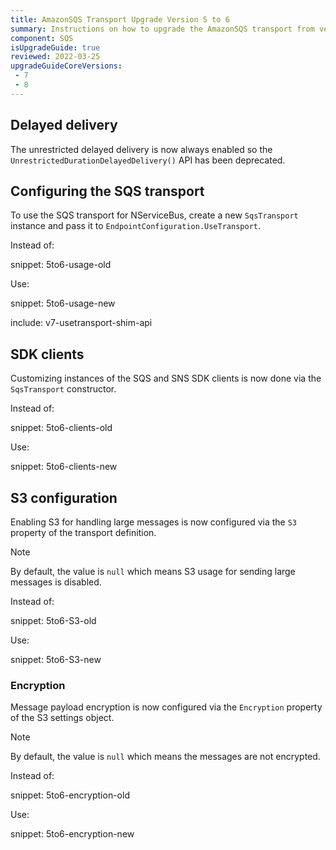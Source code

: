```yaml
---
title: AmazonSQS Transport Upgrade Version 5 to 6
summary: Instructions on how to upgrade the AmazonSQS transport from version 5 to 6
component: SQS
isUpgradeGuide: true
reviewed: 2022-03-25
upgradeGuideCoreVersions:
 - 7
 - 8
---
```


## Delayed delivery

The unrestricted delayed delivery is now always enabled so the `UnrestrictedDurationDelayedDelivery()` API has been deprecated.

## Configuring the SQS transport

To use the SQS transport for NServiceBus, create a new `SqsTransport` instance and pass it to `EndpointConfiguration.UseTransport`.

Instead of:

snippet: 5to6-usage-old

Use:

snippet: 5to6-usage-new

include: v7-usetransport-shim-api

## SDK clients

Customizing instances of the SQS and SNS SDK clients is now done via the `SqsTransport` constructor.

Instead of:

snippet: 5to6-clients-old

Use:

snippet: 5to6-clients-new

## S3 configuration

Enabling S3 for handling large messages is now configured via the `S3` property of the transport definition.

> [!NOTE]
> By default, the value is `null` which means S3 usage for sending large messages is disabled.

Instead of:

snippet: 5to6-S3-old

Use:

snippet: 5to6-S3-new

### Encryption

Message payload encryption is now configured via the `Encryption` property of the S3 settings object.

> [!NOTE]
> By default, the value is `null` which means the messages are not encrypted.

Instead of:

snippet: 5to6-encryption-old

Use:

snippet: 5to6-encryption-new
